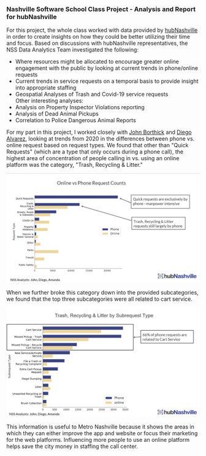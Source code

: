 ### Nashville Software School Class Project - Analysis and Report for hubNashville

For this project, the whole class worked with data provided by [hubNashville](https://hub.nashville.gov/s/?language=en_US) in order to create insights on how they could be better utilizing their time and focus. Based on discussions with hubNashville representatives, the NSS Data Analytics Team investigated the following:
* Where resources might be allocated to encourage greater online engagement with the public by looking at current trends in phone/online requests
* Current trends in service requests on a temporal basis to provide insight into appropriate staffing
* Geospatial Analyses of Trash and Covid-19 service requests  
Other interesting analyses:  
* Analysis on Property Inspector Violations reporting
* Analysis of Dead Animal Pickups
* Correlation to Police Dangerous Animal Reports

For my part in this project, I worked closely with [John Borthick](https://github.com/JohnBorthick) and [Diego Alvarez](https://github.com/diegodaa), looking at trends from 2020 in the differences between phone vs. online request based on request types. We found that other than "Quick Requests" (which are a type that only occurs during a phone call), the highest area of concentration of people calling in vs. using an online platform was the category, "Trash, Recycling & Litter."  

![Online vs. Phone by Request Type](/assets/online_vs_phone.jpg)  



When we further broke this category down into the provided subcategories, we found that the top three subcategories were all related to cart service.  

![Trash, Recycling & Litter Subrequests, Online vs. Phone](/assets/subrequests.jpg)  



This information is useful to Metro Nashville because it shows the areas in which they can either improve the app and website or focus their marketing for the web platforms. Influencing more people to use an online platform helps save the city money in staffing the call center.
